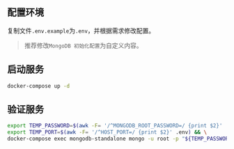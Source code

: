 ## 配置环境

复制文件`.env.example`为`.env`，并根据需求修改配置。

> 推荐修改`MongoDB 初始化配置`为自定义内容。

## 启动服务

```bash
docker-compose up -d
```

## 验证服务

```bash
export TEMP_PASSWORD=$(awk -F= '/^MONGODB_ROOT_PASSWORD=/ {print $2}' .env) && \
export TEMP_PORT=$(awk -F= '/^HOST_PORT=/ {print $2}' .env) && \
docker-compose exec mongodb-standalone mongo -u root -p "${TEMP_PASSWORD}" --eval "db.version()"
```
